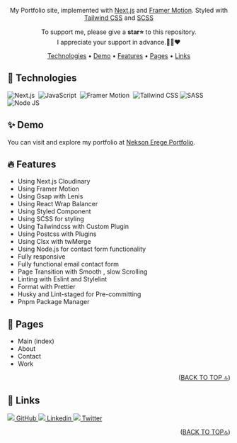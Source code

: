 <div id='top' align="center">

My Portfolio site, implemented with [Next.js](https://nextjs.org/) and [Framer Motion](https://www.framer.com/motion/). Styled with [Tailwind CSS](https://tailwindcss.com/) and [SCSS]()
<p>
  To support me, please give a <strong>star⭐</strong>
  to this repository.
  <br/>
  I appreciate your support in advance.🤲🏽❤️
</p>

<p>

[Technologies](#-technologies) •
[Demo](#-demo) •
[Features](#-features) •
[Pages](#-pages) •
[Links](#-links)

</p>



</div>

## 🔧 Technologies


![Next.js](https://img.shields.io/badge/-Next.js-05122A?style=for-the-badge&logo=next.js)&nbsp;
![JavaScript](https://img.shields.io/badge/-JavaScript-05122A?style=for-the-badge&logo=javascript)&nbsp;
![Framer Motion](https://img.shields.io/badge/-FramerMotion-05122A?style=for-the-badge&logo=framer)&nbsp;
![Tailwind CSS](https://img.shields.io/badge/-TailwindCSS-05122A?style=for-the-badge&logo=tailwindCSS&logoColor=06B6D4)
![SASS](https://img.shields.io/badge/-SaSS-05122A?style=for-the-badge&logo=sass&logoColor=06B6D4)&nbsp;
![Node JS](https://img.shields.io/badge/-NodeJS-05122A?style=for-the-badge&logo=node.js&logoColor=06B6D4)

## ✨ Demo

You can visit and explore my portfolio at [Nekson Erege Portfolio](https://nelson-erege-portfolio.vercel.app/).


## 🔥 Features

- Using Next.js Cloudinary
- Using Framer Motion
- Using Gsap with Lenis
- Using React Wrap Balancer
- Using Styled Component
- Using SCSS for styling
- Using Tailwindcss with Custom Plugin
- Using Postcss with Plugins
- Using Clsx with twMerge
- Using Node.js for contact form functionality
- Fully responsive
- Fully functional email contact form
- Page Transition with Smooth , slow Scrolling
- Linting with Eslint and Stylelint
- Format with Prettier
- Husky and Lint-staged for Pre-committing
- Pnpm Package Manager

## 📃 Pages

- Main (index)
- About
- Contact
- Work

<p align="right">(<a href="#top">BACK TO TOP 🔝</a>)</p>

## 🔗 Links

<p>
  <a href="https://github.com/eregeikechukwu">
    <img src="https://img.shields.io/badge/Github-000?style=flat&logo=github&logoColor=white"/>
    GitHub 
  </a>
  <a href="https://www.linkedin.com/in/nelson-erege-b979282a6">
    <img src="https://img.shields.io/badge/linkedin-0A66C2?style=flat&logo=linkedin&logoColor=white"/>
    Linkedin 
  </a>
  <a href="https://twitter.com/EregeNelso40316">
    <img src="https://img.shields.io/badge/twitter-1DA1F2?style=flat&logo=twitter&logoColor=white"/>
    Twitter 
  </a>
</p>

<p align="right">(<a href="#top">BACK TO TOP🔝</a>)</p>

